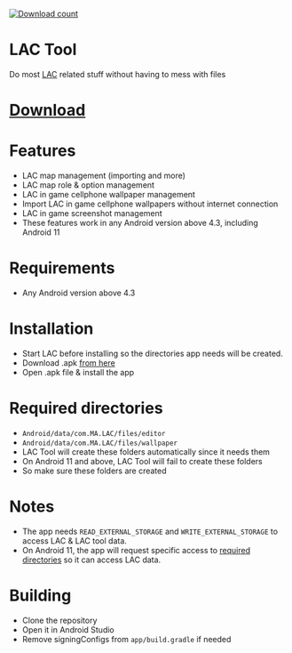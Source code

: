 [![Download count](https://img.shields.io/github/downloads/aliernfrog/lac-tool/total.svg)]()
# LAC Tool
Do most <a href="https://play.google.com/store/apps/details?id=com.MA.LAC">LAC</a> related stuff without having to mess with files 

# <a href="https://github.com/aliernfrog/lac-tool/releases">Download</a>

# Features
- LAC map management (importing and more)
- LAC map role & option management
- LAC in game cellphone wallpaper management
- Import LAC in game cellphone wallpapers without internet connection
- LAC in game screenshot management
- These features work in any Android version above 4.3, including Android 11

# Requirements
- Any Android version above 4.3

# Installation
- Start LAC before installing so the directories app needs will be created.
- Download .apk <a href="https://github.com/aliernfrog/lac-tool/releases">from here</a>
- Open .apk file & install the app

# Required directories
- `Android/data/com.MA.LAC/files/editor`
- `Android/data/com.MA.LAC/files/wallpaper`
- LAC Tool will create these folders automatically since it needs them
- On Android 11 and above, LAC Tool will fail to create these folders
- So make sure these folders are created

# Notes
- The app needs `READ_EXTERNAL_STORAGE` and `WRITE_EXTERNAL_STORAGE` to access LAC & LAC tool data.
- On Android 11, the app will request specific access to <a href="#required-directories">required directories</a> so it can access LAC data.

# Building
- Clone the repository
- Open it in Android Studio
- Remove signingConfigs from `app/build.gradle` if needed
